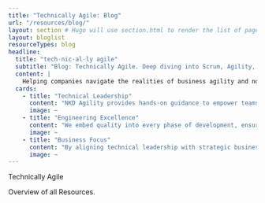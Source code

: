 ```yaml
---
title: "Technically Agile: Blog"
url: "/resources/blog/"
layout: section # Hugo will use section.html to render the list of pages
layout: bloglist
resourceTypes: blog
headline:
  title: "tech·nic·al·ly agile"
  subtitle: "Blog: Technically Agile. Deep diving into Scrum, Agility, & DevOps!"
  content: |
    Helping companies navigate the realities of business agility and not just be technically agile! Regular content on Scrum, Agility, & DevOps!
  cards:
    - title: "Technical Leadership"
      content: "NKD Agility provides hands-on guidance to empower teams with the skills and best practices needed to deliver high-quality, scalable solutions that align with business goals."
      image: ~
    - title: "Engineering Excellence"
      content: "We embed quality into every phase of development, ensuring that testing, architecture, and engineering decisions drive excellence and maintainability from the outset."
      image: ~
    - title: "Business Focus"
      content: "By aligning technical leadership with strategic business objectives, we help teams streamline processes, ensuring software development supports long-term growth and organizational success."
      image: ~
---
```


Technically Agile

Overview of all Resources.
